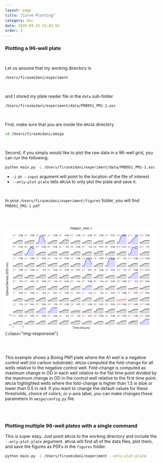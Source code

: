 ```yaml
---
layout: page
title: "Curve Plotting"
category: doc
date: 2020-03-25 22:43:52
order: 3
---
```


### Plotting a 96-well plate

<br />

Let us assume that my working directory is

```bash
/Users/firasmidani/experiment
```

<br />

and I stored my plate reader file in the `data` sub-folder

```bash
/Users/firasmidani/experiment/data/PRB951_PM1-1.asc
```

<br />

First, make sure that you are inside the `AMiGA` directory

```bash
cd /Users/firasmidani/amiga
```

<br />

Second, if you simply would like to plot the raw data in a 96-well grid, you can run the following:

```bash
python main.py -i /Users/firasmidani/experiment/data/PRB951_PM1-1.asc --only-plot-plate
```

- `-i` or `--input` argument will point to the location of the file of interest<br/>
- `--only-plot-plate` tells `AMiGA` to only plot the plate and save it.<br />

<br />

In your `/Users/firasmidani/experiment/figures` folder, you will find `PRB951_PM1-1.pdf`

<br /><br />

![example_96_well_plot](../assets/img/example_plot.png){:class="img-responsive"}

<br /><br />

This example shows a Biolog PM1 plate where the A1 well is a negative control well (no carbon substrate). `AMiGA` computed the fold-change for all wells relative to the negative control well. Fold-change is computed as maximum change in OD in each well relative to the fist time point divided by the maximum change in OD in the control well relative to the first time point. `AMiGA` highlighted wells where the fold-change is higher than 1.5 in blue or lower than 0.5 in red. If you want to change the default values for these thresholds, choice of colors, or y-axis label, you can make changes these parameters in `amiga/config.py` file.

<br /><br />

### Plotting multiple 96-well plates with a single command

This is super easy. Just point `AMiGA` to the working directory and include the `--only-plot-plate` argument. `AMiGA` will find all of the data files, plot them, and save the figures as PDFs in the `figures` folder.

```bash
python main.py -i /Users/firasmidani/experiment --only-plot-plate
```
